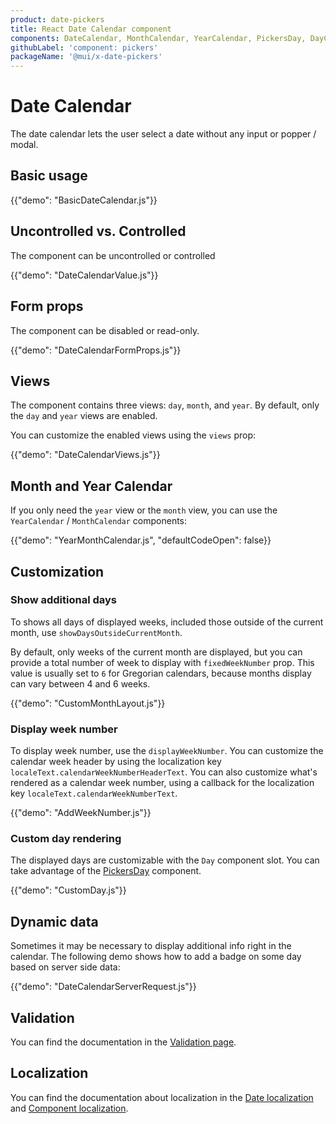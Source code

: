 ```yaml
---
product: date-pickers
title: React Date Calendar component
components: DateCalendar, MonthCalendar, YearCalendar, PickersDay, DayCalendarSkeleton
githubLabel: 'component: pickers'
packageName: '@mui/x-date-pickers'
---
```


# Date Calendar

<p class="description">The date calendar lets the user select a date without any input or popper / modal.</p>

## Basic usage

{{"demo": "BasicDateCalendar.js"}}

## Uncontrolled vs. Controlled

The component can be uncontrolled or controlled

{{"demo": "DateCalendarValue.js"}}

## Form props

The component can be disabled or read-only.

{{"demo": "DateCalendarFormProps.js"}}

## Views

The component contains three views: `day`, `month`, and `year`.
By default, only the `day` and `year` views are enabled.

You can customize the enabled views using the `views` prop:

{{"demo": "DateCalendarViews.js"}}

## Month and Year Calendar

If you only need the `year` view or the `month` view, you can use the `YearCalendar` / `MonthCalendar` components:

{{"demo": "YearMonthCalendar.js", "defaultCodeOpen": false}}

## Customization

### Show additional days

To shows all days of displayed weeks, included those outside of the current month, use `showDaysOutsideCurrentMonth`.

By default, only weeks of the current month are displayed, but you can provide a total number of week to display with `fixedWeekNumber` prop.
This value is usually set to `6` for Gregorian calendars, because months display can vary between 4 and 6 weeks.

{{"demo": "CustomMonthLayout.js"}}

### Display week number

To display week number, use the `displayWeekNumber`.
You can customize the calendar week header by using the localization key `localeText.calendarWeekNumberHeaderText`.
You can also customize what's rendered as a calendar week number, using a callback for the localization key `localeText.calendarWeekNumberText`.

{{"demo": "AddWeekNumber.js"}}

### Custom day rendering

The displayed days are customizable with the `Day` component slot.
You can take advantage of the [PickersDay](/x/api/date-pickers/pickers-day/) component.

{{"demo": "CustomDay.js"}}

## Dynamic data

Sometimes it may be necessary to display additional info right in the calendar.
The following demo shows how to add a badge on some day based on server side data:

{{"demo": "DateCalendarServerRequest.js"}}

## Validation

You can find the documentation in the [Validation page](/x/react-date-pickers/validation/).

## Localization

You can find the documentation about localization in the [Date localization](/x/react-date-pickers/adapters-locale/) and [Component localization](/x/react-date-pickers/localization/).
